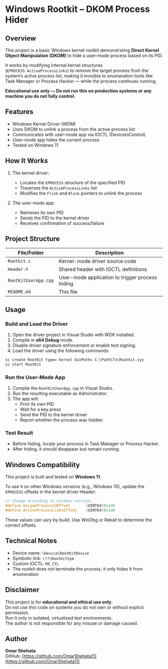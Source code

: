 # Windows Rootkit – DKOM Process Hider

## Overview

This project is a basic Windows kernel rootkit demonstrating **Direct Kernel Object Manipulation (DKOM)** to hide a user-mode process based on its PID.

It works by modifying internal kernel structures (`EPROCESS.ActiveProcessLinks`) to remove the target process from the system’s active process list, making it invisible to enumeration tools like Task Manager or Process Hacker — while the process continues running.

**Educational use only — Do not run this on production systems or any machine you do not fully control.**

## Features

- Windows Kernel Driver (WDM)
- Uses DKOM to unlink a process from the active process list
- Communicates with user-mode app via IOCTL (DeviceIoControl)
- User-mode app hides the current process
- Tested on Windows 11

## How It Works

1. The kernel driver:
   - Locates the `EPROCESS` structure of the specified PID
   - Traverses the `ActiveProcessLinks` list
   - Modifies the `Flink` and `Blink` pointers to unlink the process

2. The user-mode app:
   - Retrieves its own PID
   - Sends the PID to the kernel driver
   - Receives confirmation of success/failure

## Project Structure

| File/Folder                   | Description                                      |
|------------------------------|--------------------------------------------------|
| `Rootkit.c`                  | Kernel-mode driver source code                   |
| `Header.h`                   | Shared header with IOCTL definitions             |
| `RootKitUserApp.cpp`         | User-mode application to trigger process hiding  |
| `README.md`                  | This file                                        |

## Usage

### Build and Load the Driver

1. Open the driver project in Visual Studio with WDK installed.
2. Compile in **x64 Debug** mode.
3. Disable driver signature enforcement or enable test signing.
4. Load the driver using the following commands:

```cmd
sc create RootKit type= kernel binPath= C:\Path\To\Rootkit.sys
sc start RootKit
```

### Run the User-Mode App

1. Compile the `RootKitUserApp.cpp` in Visual Studio.
2. Run the resulting executable as Administrator.
3. The app will:
   - Print its own PID
   - Wait for a key press
   - Send the PID to the kernel driver
   - Report whether the process was hidden

### Test Result

- Before hiding, locate your process in Task Manager or Process Hacker.
- After hiding, it should disappear but remain running.

## Windows Compatibility

This project is built and tested on **Windows 11**.

To use it on other Windows versions (e.g., Windows 10), update the `EPROCESS` offsets in the kernel driver Header:

```c
// change according to windows version..
#define UniqueProcessIdOffset		(UINT64)0x1d0
#define ActiveProcessLinksOffset	(UINT64)0x1d8
```

These values can vary by build. Use WinDbg or Rekall to determine the correct offsets.

## Technical Notes

- Device name: `\Device\RootKitDevice`
- Symbolic link: `\??\RootKitSym`
- Custom IOCTL: `RK_CTL`
- The rootkit does not terminate the process; it only hides it from enumeration

## Disclaimer

This project is for **educational and ethical use only**.  
Do not use this code on systems you do not own or without explicit permission.  
Run it only in isolated, virtualized test environments.  
The author is not responsible for any misuse or damage caused.

## Author

**Omar Shehata**  
GitHub: [https://github.com/OmarShehata11](https://github.com/OmarShehata11)
